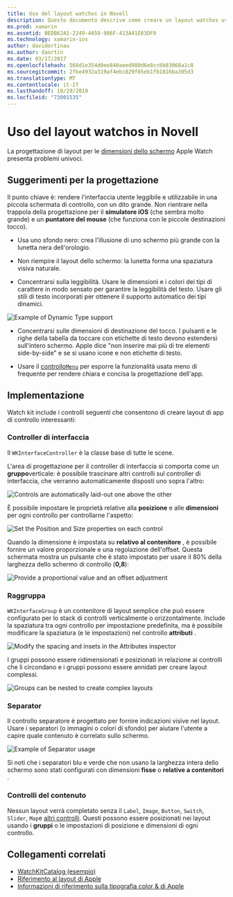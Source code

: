 ```yaml
---
title: Uso del layout watchos in Novell
description: Questo documento descrive come creare un layout watchos usando Novell. Vengono descritti i controller di interfaccia, i gruppi, i separatori e i controlli contenuto.
ms.prod: xamarin
ms.assetid: BEDB62A1-2249-4459-986F-413A41E63DF0
ms.technology: xamarin-ios
author: davidortinau
ms.author: daortin
ms.date: 03/17/2017
ms.openlocfilehash: 568d1e354d0ee840aeed980d6e8cc6b83068a1c8
ms.sourcegitcommit: 2fbe4932a319af4ebc829f65eb1fb1816ba305d3
ms.translationtype: MT
ms.contentlocale: it-IT
ms.lasthandoff: 10/29/2019
ms.locfileid: "73001535"
---
```

# <a name="working-with-watchos-layout-in-xamarin"></a>Uso del layout watchos in Novell

La progettazione di layout per le [dimensioni dello schermo](~/ios/watchos/app-fundamentals/screen-sizes.md) Apple Watch presenta problemi univoci.

## <a name="design-tips"></a>Suggerimenti per la progettazione

Il punto chiave è: rendere l'interfaccia utente leggibile e utilizzabile in una piccola schermata di controllo, con un dito grande. Non rientrare nella trappola della progettazione per il **simulatore iOS** (che sembra molto grande) e un **puntatore del mouse** (che funziona con le piccole destinazioni tocco).

- Usa uno sfondo nero: crea l'illusione di uno schermo più grande con la lunetta nera dell'orologio.

- Non riempire il layout dello schermo: la lunetta forma una spaziatura visiva naturale.

- Concentrarsi sulla leggibilità. Usare le dimensioni e i colori dei tipi di carattere in modo sensato per garantire la leggibilità del testo. Usare gli stili di testo incorporati per ottenere il supporto automatico dei tipi dinamici.

![](layout-images/type.png "Example of Dynamic Type support")

- Concentrarsi sulle dimensioni di destinazione del tocco. I pulsanti e le righe della tabella da toccare con etichette di testo devono estendersi sull'intero schermo. Apple dice "non inserire mai più di tre elementi side-by-side" e se si usano icone e non etichette di testo.

- Usare il [controllo`Menu`](~/ios/watchos/user-interface/menu.md) per esporre la funzionalità usata meno di frequente per rendere chiara e concisa la progettazione dell'app.

## <a name="implementation"></a>Implementazione

Watch kit include i controlli seguenti che consentono di creare layout di app di controllo interessanti:

### <a name="interface-controller"></a>Controller di interfaccia

Il `WKInterfaceController` è la classe base di tutte le scene.

L'area di progettazione per il controller di interfaccia si comporta come un **gruppo**verticale: è possibile trascinare altri controlli sul controller di interfaccia, che verranno automaticamente disposti uno sopra l'altro:

![](layout-images/controller-scene.png "Controls are automatically laid-out one above the other")

È possibile impostare le proprietà relative alla **posizione** e alle **dimensioni** per ogni controllo per controllarne l'aspetto:

![](layout-images/positionsize-attributes.png "Set the Position and Size properties on each control")

Quando la dimensione è impostata su **relativo al contenitore** , è possibile fornire un valore proporzionale e una regolazione dell'offset. Questa schermata mostra un pulsante che è stato impostato per usare il 80% della larghezza dello schermo di controllo (**0,8**):

![](layout-images/button-attributes.png "Provide a proportional value and an offset adjustment")

### <a name="group"></a>Raggruppa

`WKInterfaceGroup` è un contenitore di layout semplice che può essere configurato per lo stack di controlli verticalmente o orizzontalmente. Include la spaziatura tra ogni controllo per impostazione predefinita, ma è possibile modificare la spaziatura (e le impostazioni) nel controllo **attributi** .

![](layout-images/group-attributes.png "Modify the spacing and insets in the Attributes inspector")

I gruppi possono essere ridimensionati e posizionati in relazione ai controlli che li circondano e i gruppi possono essere annidati per creare layout complessi.

![](layout-images/group-scene.png "Groups can be nested to create complex layouts")

### <a name="separator"></a>Separator

Il controllo separatore è progettato per fornire indicazioni visive nel layout. Usare i separatori (o immagini o colori di sfondo) per aiutare l'utente a capire quale contenuto è correlato sullo schermo.

![](layout-images/separator-scene.png "Example of Separator usage")

Si noti che i separatori blu e verde che non usano la larghezza intera dello schermo sono stati configurati con dimensioni **fisse** o **relative a contenitori** .

### <a name="content-controls"></a>Controlli del contenuto

Nessun layout verrà completato senza il `Label`, `Image`, `Button`, `Switch`, `Slider`, `Map`e [altri controlli](~/ios/watchos/user-interface/index.md).
Questi possono essere posizionati nei layout usando i **gruppi** o le impostazioni di posizione e dimensioni di ogni controllo.

## <a name="related-links"></a>Collegamenti correlati

- [WatchKitCatalog (esempio)](https://docs.microsoft.com/samples/xamarin/ios-samples/watchos-watchkitcatalog)
- [Riferimento al layout di Apple](https://developer.apple.com/library/prerelease/ios/documentation/UserExperience/Conceptual/WatchHumanInterfaceGuidelines/Layout.html)
- [Informazioni di riferimento sulla tipografia color & di Apple](https://developer.apple.com/library/prerelease/ios/documentation/UserExperience/Conceptual/WatchHumanInterfaceGuidelines/ColorandTypography.html)
